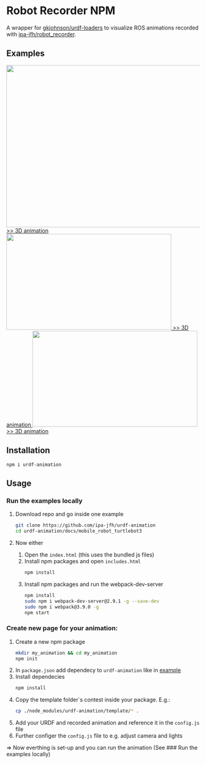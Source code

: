 Robot Recorder NPM
=========
A wrapper for [gkjohnson/urdf-loaders](https://github.com/gkjohnson/urdf-loaders) to visualize ROS animations recorded with [ipa-jfh/robot_recorder](https://github.com/ipa-jfh/robot_recorder).

## Examples

<a href="https://ipa-jfh.github.io/urdf-animation/manipulator_ur5/result/">
    <img src="https://user-images.githubusercontent.com/17281534/46695927-2b6eeb80-cc11-11e8-8d91-d1ac6bec8810.gif" width="535" height="423">
    >> 3D animation
</a>

<a href="https://ipa-jfh.github.io/urdf-animation/application_scan_and_plan/result/">
    <img src="https://user-images.githubusercontent.com/17281534/46005937-aafba700-c0b6-11e8-9d8f-0148392488f1.gif" width="430" height="250">
    >> 3D animation
</a>

<a href="https://ipa-jfh.github.io/urdf-animation/mobile_robot_turtlebot3/result/">
    <img src="https://user-images.githubusercontent.com/17281534/46012246-e30be580-c0c8-11e8-953b-244bf7070d7b.gif" width="430" height="250">
    >> 3D animation
</a>


## Installation

  `npm i urdf-animation`

## Usage

### Run the examples locally

1. Download repo and go inside one example
    ```bash
    git clone https://github.com/ipa-jfh/urdf-animation
    cd urdf-animation/docs/mobile_robot_turtlebot3
    ```

1. Now either
    1. Open the `index.html` (this uses the bundled js files)
    1. Install npm packages and open `includes.html`
        ```bash
        npm install
        ```
    1. Install npm packages and run the webpack-dev-server 
        ```bash
        npm install
        sudo npm i webpack-dev-server@2.9.1 -g --save-dev
        sudo npm i webpack@3.9.0 -g
        npm start  
        ```

### Create new page for your animation:
1. Create a new npm package
    ```bash
    mkdir my_animation && cd my_animation
    npm init 
    ```
1. In `package.json` add dependecy to `urdf-animation` like in [example](https://github.com/ipa-jfh/urdf-animation/blob/master/docs/mobile_robot_turtlebot3/package.json)
1. Install dependecies
    ```bash
    npm install
    ```
1. Copy the template folder`s contest inside your package. E.g.:
    ```bash
    cp ./node_modules/urdf-animation/template/* .
    ```
1. Add your URDF and recorded animation and reference it in the `config.js` file
1. Further configer the `config.js` file to e.g. adjust camera and lights

=> Now everthing is set-up and you can run the animation (See ### Run the examples locally) 
